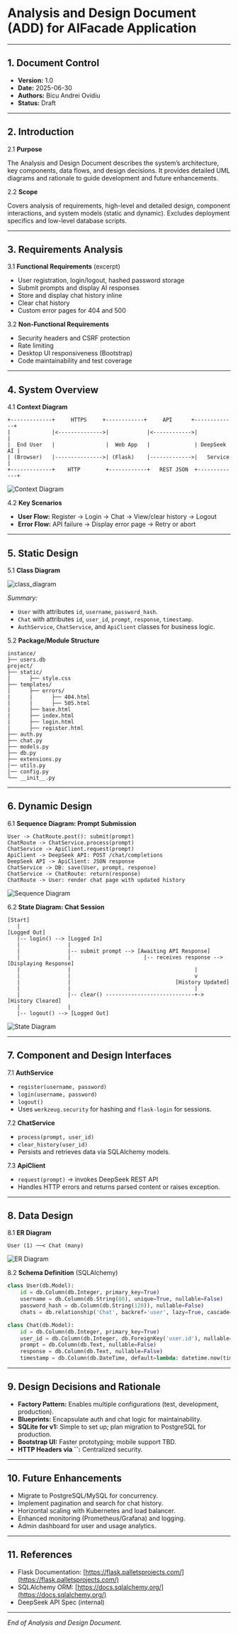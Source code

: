 # Analysis and Design Document (ADD) for AIFacade Application

---

## 1. Document Control

- **Version:** 1.0
- **Date:** 2025-06-30
- **Authors:** Bicu Andrei Ovidiu
- **Status:** Draft

---

## 2. Introduction

2.1 **Purpose**

The Analysis and Design Document describes the system’s architecture, key components, data flows, and design decisions. It provides detailed UML diagrams and rationale to guide development and future enhancements.

2.2 **Scope**

Covers analysis of requirements, high-level and detailed design, component interactions, and system models (static and dynamic). Excludes deployment specifics and low-level database scripts.

---

## 3. Requirements Analysis

3.1 **Functional Requirements** (excerpt)

- User registration, login/logout, hashed password storage
- Submit prompts and display AI responses
- Store and display chat history inline
- Clear chat history
- Custom error pages for 404 and 500

3.2 **Non-Functional Requirements**

- Security headers and CSRF protection
- Rate limiting
- Desktop UI responsiveness (Bootstrap)
- Code maintainability and test coverage

---

## 4. System Overview

4.1 **Context Diagram**

```plaintext
+-------------+     HTTPS     +------------+     API      +-------------+
|             |<-------------->|            |<------------>|             |
|  End User   |                |  Web App   |              | DeepSeek AI |
| (Browser)   |--------------->| (Flask)    |------------->|   Service   |
+-------------+    HTTP        +------------+   REST JSON  +-------------+
```

![Context Diagram](context_diagram.png)

4.2 **Key Scenarios**

- **User Flow:** Register → Login → Chat → View/clear history → Logout
- **Error Flow:** API failure → Display error page → Retry or abort

---

## 5. Static Design

5.1 **Class Diagram**

![class_diagram](class_diagram.png)

*Summary:*

- `User` with attributes `id`, `username`, `password_hash`.
- `Chat` with attributes `id`, `user_id`, `prompt`, `response`, `timestamp`.
- `AuthService`, `ChatService`, and `ApiClient` classes for business logic.

5.2 **Package/Module Structure**

```plaintext
instance/
├── users.db
project/
├── static/
|      ├── style.css
├── templates/
|      ├── errors/
|      |      ├── 404.html
|      |      ├── 505.html
|      ├── base.html
|      ├── index.html
|      ├── login.html
|      ├── register.html
├── auth.py
├── chat.py
├── models.py
├── db.py
├── extensions.py
|── utils.py
|── config.py
└── __init__.py
```

---

## 6. Dynamic Design

6.1 **Sequence Diagram: Prompt Submission**

```plaintext
User -> ChatRoute.post(): submit(prompt)
ChatRoute -> ChatService.process(prompt)
ChatService -> ApiClient.request(prompt)
ApiClient -> DeepSeek API: POST /chat/completions
DeepSeek API -> ApiClient: JSON response
ChatService -> DB: save(User, prompt, response)
ChatService -> ChatRoute: return(response)
ChatRoute -> User: render chat page with updated history
```

![Sequence Diagram](sequence_diagram_prompt_submission.png)

6.2 **State Diagram: Chat Session**

```plaintext
[Start]
   |
[Logged Out]
   |-- login() --> [Logged In]
   |               |
   |               |-- submit prompt --> [Awaiting API Response]
   |               |                       |-- receives response --> [Displaying Response]
   |               |                                       |
   |               |                                       v
   |               |                                 [History Updated]
   |               |                                       |
   |               |-- clear() ----------------------------+-> [History Cleared]
   |               |
   |-- logout() --> [Logged Out]
```

![State Diagram](state_diagram_chat_session.png)

---

## 7. Component and Design Interfaces

7.1 **AuthService**

- `register(username, password)`
- `login(username, password)`
- `logout()`
- Uses `werkzeug.security` for hashing and `flask-login` for sessions.

7.2 **ChatService**

- `process(prompt, user_id)`
- `clear_history(user_id)`
- Persists and retrieves data via SQLAlchemy models.

7.3 **ApiClient**

- `request(prompt)` → invokes DeepSeek REST API
- Handles HTTP errors and returns parsed content or raises exception.

---

## 8. Data Design

8.1 **ER Diagram**

```plaintext
User (1) ──< Chat (many)
```

![ER Diagram](er_diagram.png)

8.2 **Schema Definition** (SQLAlchemy)

```python
class User(db.Model):
    id = db.Column(db.Integer, primary_key=True)
    username = db.Column(db.String(80), unique=True, nullable=False)
    password_hash = db.Column(db.String(128)), nullable=False)
    chats = db.relationship('Chat', backref='user', lazy=True, cascade='all, delete-orphan')

class Chat(db.Model):
    id = db.Column(db.Integer, primary_key=True)
    user_id = db.Column(db.Integer, db.ForeignKey('user.id'), nullable=False)
    prompt = db.Column(db.Text, nullable=False)
    response = db.Column(db.Text, nullable=False)
    timestamp = db.Column(db.DateTime, default=lambda: datetime.now(timezone.utc))
```

---

## 9. Design Decisions and Rationale

- **Factory Pattern:** Enables multiple configurations (test, development, production).
- **Blueprints:** Encapsulate auth and chat logic for maintainability.
- **SQLite for v1:** Simple to set up; plan migration to PostgreSQL for production.
- **Bootstrap UI:** Faster prototyping; mobile support TBD.
- **HTTP Headers via **``**:** Centralized security.

---

## 10. Future Enhancements

- Migrate to PostgreSQL/MySQL for concurrency.
- Implement pagination and search for chat history.
- Horizontal scaling with Kubernetes and load balancer.
- Enhanced monitoring (Prometheus/Grafana) and logging.
- Admin dashboard for user and usage analytics.

---

## 11. References

- Flask Documentation: [https://flask.palletsprojects.com/](https://flask.palletsprojects.com/)
- SQLAlchemy ORM: [https://docs.sqlalchemy.org/](https://docs.sqlalchemy.org/)
- DeepSeek API Spec (internal)

---

*End of Analysis and Design Document.*

